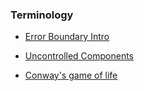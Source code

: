 ### Terminology

- [Error Boundary Intro](https://github.com/tajpouria/React-TS-CodeSandBox/tree/errorboundyIntro)

- [Uncontrolled Components](https://github.com/tajpouria/React-TS-CodeSandBox/tree/uncontrolledComponet)

- [Conway's game of life](https://github.com/tajpouria/React-TS-CodeSandBox/tree/conwaysgameoflife)
